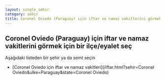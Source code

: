 ```yaml
---
layout: single_sehir
category: sehir
title: Coronel Oviedo (Paraguay) için iftar ve namaz vakitlerini görmek için bir ilçe/eyalet seç
---
```



## Coronel Oviedo (Paraguay) için iftar ve namaz vakitlerini görmek için bir ilçe/eyalet seç

Aşağıdaki listeden bir şehir ya da semt seçin


* [Coronel Oviedo için iftar ve namaz vakitleri](/iftar.html?sehir=Coronel Oviedo&ulke=Paraguay&state=Coronel Oviedo)
